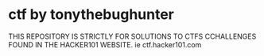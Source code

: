 # ctf by tonythebughunter

THIS REPOSITORY IS STRICTLY FOR SOLUTIONS TO CTFS CCHALLENGES FOUND IN THE HACKER101 WEBSITE. ie ctf.hacker101.com
